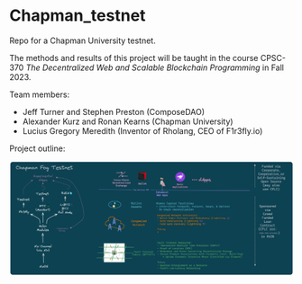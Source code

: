 # Chapman_testnet

Repo for a Chapman University testnet. 

The methods and results of this project will be taught in the course CPSC-370 *The Decentralized Web and Scalable Blockchain Programming* in Fall 2023.

Team members: 
- Jeff Turner and Stephen Preston (ComposeDAO)
- Alexander Kurz and Ronan Kearns (Chapman University)
- Lucius Gregory Meredith (Inventor of Rholang, CEO of F1r3fly.io)

Project outline:

<div align="center"><img src="./docs/drawings/Chapman_testnet.png"></img></div>

